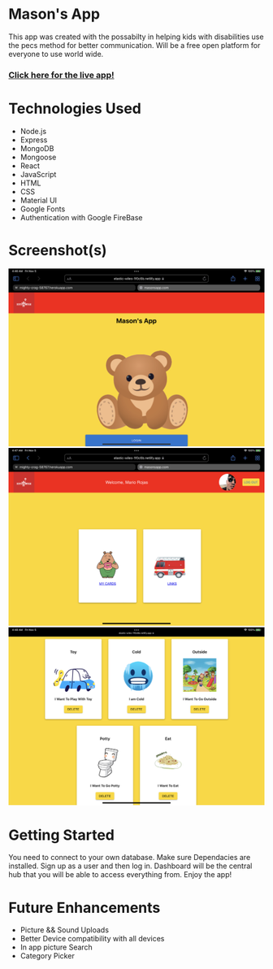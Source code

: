 # Mason's App
This app was created with the possabilty in helping kids with disabilities use the pecs method for better communication.
Will be a free open platform for everyone to use world wide.

### [Click here for the live app!](https://elastic-wiles-1f0c6b.netlify.app/)
# Technologies Used
- Node.js
- Express
- MongoDB
- Mongoose
- React
- JavaScript
- HTML
- CSS
- Material UI
- Google Fonts
- Authentication with Google FireBase

# Screenshot(s)
![Homepage](src/media/IMG_0331.PNG)
![Dashboard](src/media/IMG_0332.PNG)
![Pecsboard](src/media/IMG_0333.PNG)

# Getting Started 
You need to connect to your own database.
Make sure Dependacies are installed.
Sign up as a user and then log in.
Dashboard will be the central hub that you will be able to access everything from. Enjoy the app!

# Future Enhancements
- Picture && Sound Uploads
- Better Device compatibility with all devices
- In app picture Search
- Category Picker 

